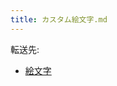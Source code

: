 ```yaml
---
title: カスタム絵文字.md
---
```

<div>

転送先:

-   [絵文字](/%E7%B5%B5%E6%96%87%E5%AD%97 "絵文字")

</div>

<div>

</div>
